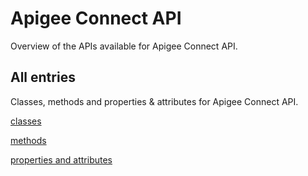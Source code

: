 [
This is a templated file. Adding content to this file may result in it being
reverted. Instead, if you want to place additional content, create an
"overview_content.md" file in `docs/` directory. The Sphinx tool will
pick up on the content and merge the content.
]: #

# Apigee Connect API

Overview of the APIs available for Apigee Connect API.

## All entries

Classes, methods and properties & attributes for
Apigee Connect API.

[classes](https://cloud.google.com/python/docs/reference/apigeeconnect/latest/summary_class.html)

[methods](https://cloud.google.com/python/docs/reference/apigeeconnect/latest/summary_method.html)

[properties and
attributes](https://cloud.google.com/python/docs/reference/apigeeconnect/latest/summary_property.html)
